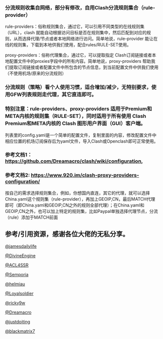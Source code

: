 ### 分流规则收集自网络，部分有修改，自用Clash分流规则集合（rule-provider）

 rule-providers：俗称规则集合，通过它，可以引用不同类型的在线规则集 （URL），clash 就能自动根据访问目标是否在规则集中，然后匹配到对应的规则，从而选择代理/节点或者本地网络进行访问。简单地说，rule-provider 能让在线的规则集，下载到本地供我们使用，配合rules/RULE-SET使用。

 proxy-providers：俗称代理集合，通过它，可以提取指定 Clash订阅链接或者本地配置文件中的proxies字段中的所有内容。简单地说，proxy-providers 帮助我们提取订阅链接或者配置文件中所包含的节点信息，到当前配置文件中供我们使用（不使用机场/原来的分流规则）

### 分流规则（策略）看个人使用习惯，适合增加/减少，无特别要求，使用GFW列表规则走代理，其它直连即可。

### 特别注意：rule-providers、proxy-providers 适用于Premium和META内核的规则集（RULE-SET），同时适用于所有使用 Clash Premium和META内核的 Clash 图形用户界面（GUI）客户端。
 列表里的config.yaml是一个简单的配置文件，复制里面的内容，修改配置文件中相应位置的机场订阅保存后为yaml文件，导入Clash或Openclash即可正常使用。

### 参考文档1： https://github.com/Dreamacro/clash/wiki/configuration, 
### 参考文档2:  https://www.920.im/clash-proxy-providers-configuration/
                   
 按自己的需求选择规则集合，例如，你想国内直连，其它的代理，就可以选择China.yaml这个规则集（rule-provider），再加上GEOIP,CN，最后MATCH代理即可（即China.yaml和GEOIP,CN之外的规则全部代理）；在China.yaml和GEOIP,CN之外，也可以加上特定的规则集，比如Paypal单独选择代理节点，分流（rule）添加于MATCH前面

## 参考/引用资源，感谢各位大佬的无私分享。

  [@jamesdailylife](https://www.jamesdailylife.com/rule-proxy-provider)

  [@DivineEngine](https://github.com/DivineEngine/Profiles/tree/master)

  [@ACL4SSR](https://github.com/ACL4SSR/ACL4SSR/tree/master)
  
  [@Semporia](https://github.com/Semporia)

  [@helmiau](https://github.com/helmiau/clashrules)

  [@Loyalsoldier](https://github.com/Loyalsoldier/clash-rules)

  [@ricky9w](https://gist.github.com/ricky9w/31fffc1b6eadadba2603f323dc92bebf)

  [@Dreamacro](https://github.com/Dreamacro/clash/wiki/configuration#proxy-groups)
  
  [@justdoiting](https://github.com/justdoiting/clash-rule)

  [@blackmatrix7](https://github.com/blackmatrix7/ios_rule_script)
